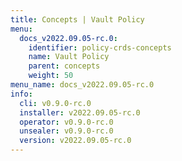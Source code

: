 ```yaml
---
title: Concepts | Vault Policy
menu:
  docs_v2022.09.05-rc.0:
    identifier: policy-crds-concepts
    name: Vault Policy
    parent: concepts
    weight: 50
menu_name: docs_v2022.09.05-rc.0
info:
  cli: v0.9.0-rc.0
  installer: v2022.09.05-rc.0
  operator: v0.9.0-rc.0
  unsealer: v0.9.0-rc.0
  version: v2022.09.05-rc.0
---
```


